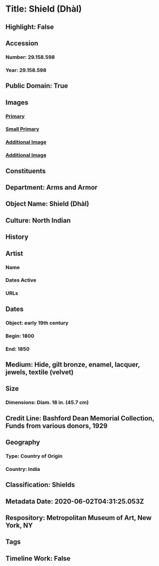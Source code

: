 # Title: Shield (Dhàl)
## Highlight: False
## Accession
### Number: 29.158.598
### Year: 29.158.598
## Public Domain: True
## Images
### [Primary](https://images.metmuseum.org/CRDImages/aa/original/DP347123.jpg)
### [Small Primary](https://images.metmuseum.org/CRDImages/aa/web-large/DP347123.jpg)
### [Additional Image](https://images.metmuseum.org/CRDImages/aa/original/DP347132.jpg)
### [Additional Image](https://images.metmuseum.org/CRDImages/aa/original/DP354684.jpg)
## Constituents
## Department: Arms and Armor
## Object Name: Shield (Dhàl)
## Culture: North Indian
## History
## Artist
### Name
### Dates Active
### URLs
## Dates
### Object: early 19th century
### Begin: 1800
### End: 1850
## Medium: Hide, gilt bronze, enamel, lacquer, jewels, textile (velvet)
## Size
### Dimensions: Diam. 18 in. (45.7 cm)
## Credit Line: Bashford Dean Memorial Collection, Funds from various donors, 1929
## Geography
### Type: Country of Origin
### Country: India
## Classification: Shields
## Metadata Date: 2020-06-02T04:31:25.053Z
## Respository: Metropolitan Museum of Art, New York, NY
## Tags
## Timeline Work: False